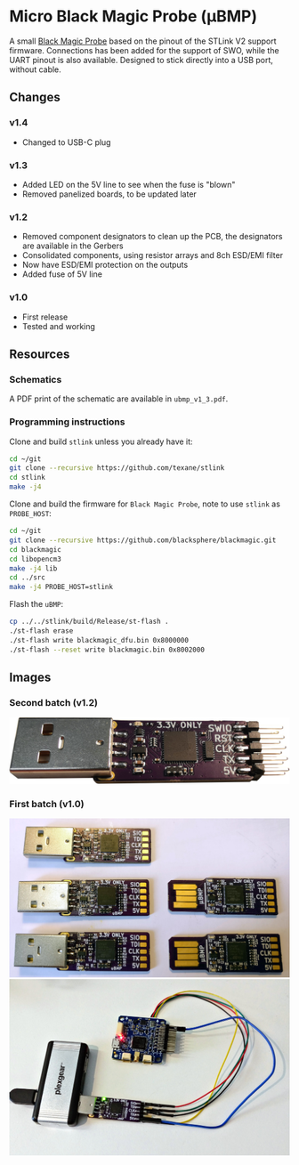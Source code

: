 # Micro Black Magic Probe (µBMP)

A small [Black Magic Probe](https://github.com/blacksphere/blackmagic) based on the pinout of the STLink V2 support firmware. Connections has been added for the support of SWO, while the UART pinout is also available. Designed to stick directly into a USB port, without cable.

## Changes

### v1.4

* Changed to USB-C plug

### v1.3

* Added LED on the 5V line to see when the fuse is "blown"
* Removed panelized boards, to be updated later

### v1.2

* Removed component designators to clean up the PCB, the designators are available in the Gerbers
* Consolidated components, using resistor arrays and 8ch ESD/EMI filter
* Now have ESD/EMI protection on the outputs
* Added fuse of 5V line

### v1.0

* First release
* Tested and working

## Resources

### Schematics

A PDF print of the schematic are available in `ubmp_v1_3.pdf`.

### Programming instructions


Clone and build `stlink` unless you already have it:

```bash
cd ~/git
git clone --recursive https://github.com/texane/stlink
cd stlink
make -j4
```

Clone and build the firmware for `Black Magic Probe`, note to use `stlink` as `PROBE_HOST`:

```bash
cd ~/git
git clone --recursive https://github.com/blacksphere/blackmagic.git
cd blackmagic
cd libopencm3
make -j4 lib
cd ../src
make -j4 PROBE_HOST=stlink
```

Flash the `uBMP`:

```bash
cp ../../stlink/build/Release/st-flash .
./st-flash erase
./st-flash write blackmagic_dfu.bin 0x8000000
./st-flash --reset write blackmagic.bin 0x8002000
```

## Images

### Second batch (v1.2)
![alt text](ubmp_v1_2.jpg "Mounted")

### First batch (v1.0)

![alt text](ubmp_mounted.jpg "Mounted")
![alt text](ubmp_used.jpg "In use")

